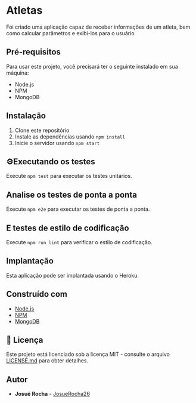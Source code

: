# Atletas

Foi criado uma aplicação capaz de receber informações de um atleta, bem como calcular parâmetros e exibi-los para o usuário

## Pré-requisitos

Para usar este projeto, você precisará ter o seguinte instalado em sua máquina:

- Node.js
- NPM
- MongoDB

## Instalação

1. Clone este repositório
2. Instale as dependências usando `npm install`
3. Inicie o servidor usando `npm start`

## ⚙Executando os testes

Execute `npm test` para executar os testes unitários.

## Analise os testes de ponta a ponta

Execute `npm e2e` para executar os testes de ponta a ponta.

##  E testes de estilo de codificação

Execute `npm run lint` para verificar o estilo de codificação.

##  Implantação

Esta aplicação pode ser implantada usando o Heroku.

## Construído com

- [Node.js](https://nodejs.org/en/)
- [NPM](https://www.npmjs.com/)
- [MongoDB](https://www.mongodb.com/)

## 📄 Licença

Este projeto está licenciado sob a licença MIT - consulte o arquivo [LICENSE.md](LICENSE.md) para obter detalhes.

## Autor

* **Josué Rocha** - [JosueRocha26](https://github.com/JosueRocha26/dados-atletas.git)
